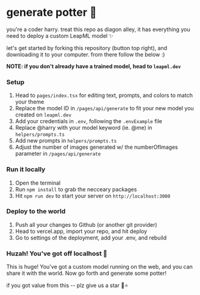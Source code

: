 # generate potter 🧙

you're a coder harry. treat this repo as diagon alley, it has everything you need to deploy a custom LeapML model ✨

let's get started by forking this repository (button top right), and downloading it to your computer. from there follow the below :)

<b>NOTE: if you don't already have a trained model, head to `leapml.dev`</b>

### Setup

1. Head to `pages/index.tsx` for editing text, prompts, and colors to match your theme
2. Replace the model ID in `/pages/api/generate` to fit your new model you created on `leapml.dev`
3. Add your credentials in `.env`, following the `.envExample` file
4. Replace @harry with your model keyword (ie. @me) in `helpers/prompts.ts`
5. Add new prompts in `helpers/prompts.ts`
6. Adjust the number of images generated w/ the numberOfImages parameter in `/pages/api/generate`

### Run it locally

1. Open the terminal
2. Run `npm install` to grab the necceary packages
3. Hit `npm run dev` to start your server on `http://localhost:3000`

### Deploy to the world

1. Push all your changes to Github (or another git provider)
2. Head to vercel.app, import your repo, and hit deploy
3. Go to settings of the deployment, add your .env, and rebuild

### Huzah! You've got off localhost 👏

This is huge! You've got a custom model running on the web, and you can share it with the world. Now go forth and generate some potter!

if you got value from this -- plz give us a star 🙂⭐


